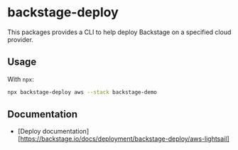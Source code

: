 # backstage-deploy

This packages provides a CLI to help deploy Backstage on a specified cloud provider.

## Usage

With `npx`:

```sh
npx backstage-deploy aws --stack backstage-demo
```

## Documentation

- [Deploy documentation][https://backstage.io/docs/deployment/backstage-deploy/aws-lightsail]
